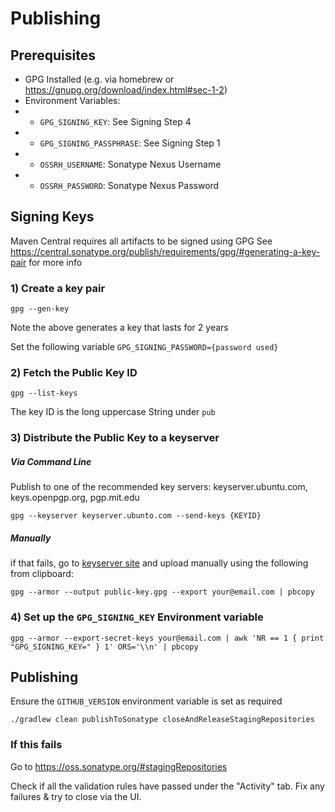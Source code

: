 # Publishing

## Prerequisites

- GPG Installed (e.g. via homebrew or https://gnupg.org/download/index.html#sec-1-2)
- Environment Variables:
- - `GPG_SIGNING_KEY`: See Signing Step 4
- - `GPG_SIGNING_PASSPHRASE`: See Signing Step 1
- - `OSSRH_USERNAME`: Sonatype Nexus Username
- - `OSSRH_PASSWORD`: Sonatype Nexus Password

## Signing Keys

Maven Central requires all artifacts to be signed using GPG
See https://central.sonatype.org/publish/requirements/gpg/#generating-a-key-pair for more info

### 1) Create a key pair

`gpg --gen-key`

Note the above generates a key that lasts for 2 years

Set the following variable `GPG_SIGNING_PASSWORD={password used}`

### 2) Fetch the Public Key ID

`gpg --list-keys`

The key ID is the long uppercase String under `pub`

### 3) Distribute the Public Key to a keyserver

##### Via Command Line

Publish to one of the recommended key servers: keyserver.ubuntu.com, keys.openpgp.org, pgp.mit.edu

`gpg --keyserver keyserver.ubunto.com --send-keys {KEYID}`

##### Manually

if that fails, go to [keyserver site](https://keyserver.ubuntu.com) and upload manually using the following from clipboard:

`gpg --armor --output public-key.gpg --export your@email.com | pbcopy`

### 4) Set up the `GPG_SIGNING_KEY` Environment variable

`gpg --armor --export-secret-keys your@email.com | awk 'NR == 1 { print "GPG_SIGNING_KEY=" } 1' ORS='\\n' | pbcopy`

## Publishing

Ensure the `GITHUB_VERSION` environment variable is set as required

`./gradlew clean publishToSonatype closeAndReleaseStagingRepositories`

### If this fails

Go to https://oss.sonatype.org/#stagingRepositories 

Check if all the validation rules have passed under the "Activity" tab. Fix any failures & try to close via the UI.
